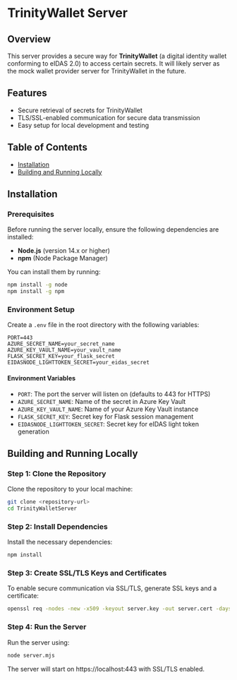 # TrinityWallet Server

## Overview

This server provides a secure way for **TrinityWallet** (a digital identity wallet conforming to eIDAS 2.0) to access certain secrets. It will likely server as the mock wallet provider server for TrinityWallet in the future.

## Features

- Secure retrieval of secrets for TrinityWallet
- TLS/SSL-enabled communication for secure data transmission
- Easy setup for local development and testing

## Table of Contents

- [Installation](#installation)
- [Building and Running Locally](#building-and-running-locally)

## Installation

### Prerequisites

Before running the server locally, ensure the following dependencies are installed:

- **Node.js** (version 14.x or higher)
- **npm** (Node Package Manager)

You can install them by running:

```bash
npm install -g node
npm install -g npm
```

### Environment Setup

Create a `.env` file in the root directory with the following variables:

```env
PORT=443
AZURE_SECRET_NAME=your_secret_name
AZURE_KEY_VAULT_NAME=your_vault_name
FLASK_SECRET_KEY=your_flask_secret
EIDASNODE_LIGHTTOKEN_SECRET=your_eidas_secret
```
#### Environment Variables

- `PORT`: The port the server will listen on (defaults to 443 for HTTPS)
- `AZURE_SECRET_NAME`: Name of the secret in Azure Key Vault
- `AZURE_KEY_VAULT_NAME`: Name of your Azure Key Vault instance
- `FLASK_SECRET_KEY`: Secret key for Flask session management
- `EIDASNODE_LIGHTTOKEN_SECRET`: Secret key for eIDAS light token generation


## Building and Running Locally

### Step 1: Clone the Repository

Clone the repository to your local machine:

```bash
git clone <repository-url>
cd TrinityWalletServer
```

### Step 2: Install Dependencies

Install the necessary dependencies:

```bash
npm install
```

### Step 3: Create SSL/TLS Keys and Certificates

To enable secure communication via SSL/TLS, generate SSL keys and a certificate:

```bash
openssl req -nodes -new -x509 -keyout server.key -out server.cert -days 365 -subj "/CN=localhost"
```

### Step 4: Run the Server

Run the server using:

```bash
node server.mjs
```

The server will start on https://localhost:443 with SSL/TLS enabled.